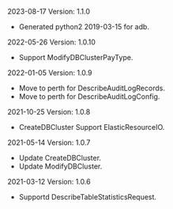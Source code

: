 2023-08-17 Version: 1.1.0
- Generated python2 2019-03-15 for adb.

2022-05-26 Version: 1.0.10
- Support ModifyDBClusterPayType.

2022-01-05 Version: 1.0.9
- Move to perth for DescribeAuditLogRecords.
- Move to perth for DescribeAuditLogConfig.

2021-10-25 Version: 1.0.8
- CreateDBCluster Support ElasticResourceIO.

2021-05-14 Version: 1.0.7
- Update CreateDBCluster.
- Update ModifyDBCluster.

2021-03-12 Version: 1.0.6
- Supportd DescribeTableStatisticsRequest.

